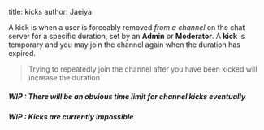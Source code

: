 title: kicks
author: Jaeiya

A kick is when a user is forceably removed _from a channel_ on the chat server for a specific duration, set by an **Admin** or **Moderator**. A **kick** is temporary and you may join the channel again when the duration has expired.

> Trying to repeatedly join the channel after you have been kicked will increase the duration

##### WIP : There will be an obvious time limit for channel kicks eventually

##### WIP : Kicks are currently impossible